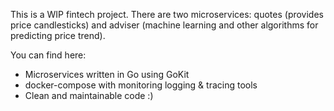 This is a WIP fintech project. There are two microservices: quotes (provides price candlesticks) and adviser (machine learning and other algorithms for predicting price trend).

You can find here:
* Microservices written in Go using GoKit
* docker-compose with monitoring logging & tracing tools
* Clean and maintainable code :)